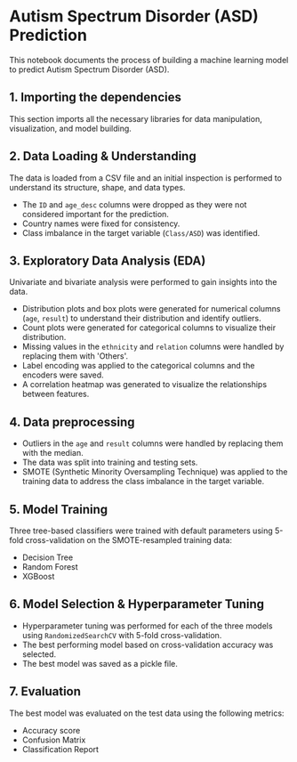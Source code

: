 # Autism Spectrum Disorder (ASD) Prediction

This notebook documents the process of building a machine learning model to predict Autism Spectrum Disorder (ASD).

## 1. Importing the dependencies

This section imports all the necessary libraries for data manipulation, visualization, and model building.

## 2. Data Loading & Understanding

The data is loaded from a CSV file and an initial inspection is performed to understand its structure, shape, and data types.

- The `ID` and `age_desc` columns were dropped as they were not considered important for the prediction.
- Country names were fixed for consistency.
- Class imbalance in the target variable (`Class/ASD`) was identified.

## 3. Exploratory Data Analysis (EDA)

Univariate and bivariate analysis were performed to gain insights into the data.

- Distribution plots and box plots were generated for numerical columns (`age`, `result`) to understand their distribution and identify outliers.
- Count plots were generated for categorical columns to visualize their distribution.
- Missing values in the `ethnicity` and `relation` columns were handled by replacing them with 'Others'.
- Label encoding was applied to the categorical columns and the encoders were saved.
- A correlation heatmap was generated to visualize the relationships between features.

## 4. Data preprocessing

- Outliers in the `age` and `result` columns were handled by replacing them with the median.
- The data was split into training and testing sets.
- SMOTE (Synthetic Minority Oversampling Technique) was applied to the training data to address the class imbalance in the target variable.

## 5. Model Training

Three tree-based classifiers were trained with default parameters using 5-fold cross-validation on the SMOTE-resampled training data:

- Decision Tree
- Random Forest
- XGBoost

## 6. Model Selection & Hyperparameter Tuning

- Hyperparameter tuning was performed for each of the three models using `RandomizedSearchCV` with 5-fold cross-validation.
- The best performing model based on cross-validation accuracy was selected.
- The best model was saved as a pickle file.

## 7. Evaluation

The best model was evaluated on the test data using the following metrics:

- Accuracy score
- Confusion Matrix
- Classification Report
